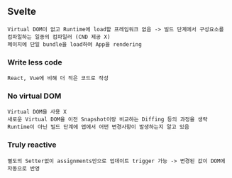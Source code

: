 ## Svelte

```
Virtual DOM이 없고 Runtime에 load할 프레임워크 없음 -> 빌드 단계에서 구성요소를 컴파일하는 일종의 컴파일러 (CND 제공 X)
페이지에 단일 bundle을 load하여 App을 rendering
```

### Write less code
```
React, Vue에 비해 더 적은 코드로 작성
```

### No virtual DOM
```
Virtual DOM을 사용 X
새로운 Virtual DOM을 이전 Snapshot이랑 비교하는 Diffing 등의 과정을 생략
Runtime이 아닌 빌드 단계에 앱에서 어떤 변경사항이 발생하는지 알고 있음
```

### Truly reactive
```
별도의 Setter없이 assignments만으로 업데이트 trigger 가능 -> 변경된 값이 DOM에 자동으로 반영
```